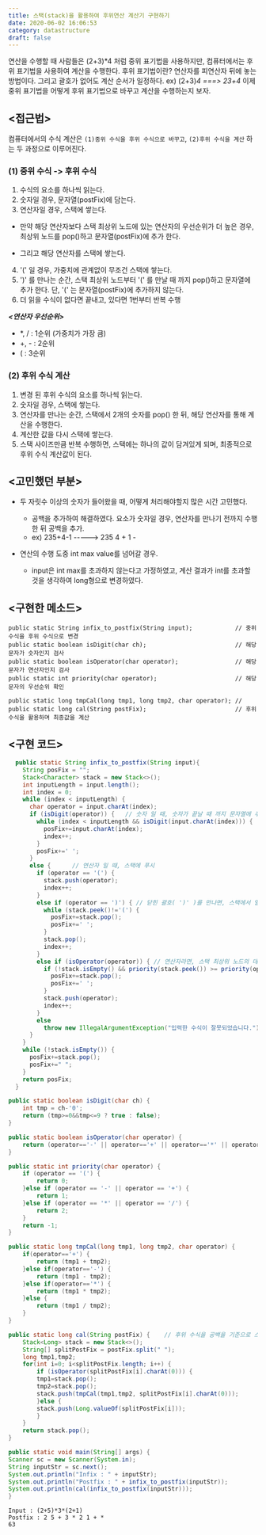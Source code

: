 ```yaml
---
title: 스택(stack)을 활용하여 후위연산 계산기 구현하기
date: 2020-06-02 16:06:53
category: datastructure
draft: false
---
```


연산을 수행할 때 사람들은 (2+3)*4 처럼 중위 표기법을 사용하지만, 컴퓨터에서는 후위 표기법을 사용하여 계산을 수행한다.
후위 표기법이란? 연산자를 피연산자 뒤에 놓는 방법이다. 그리고 괄호가 없어도 계산 순서가 일정하다. ex) (2+3)*4  ===> 23+4*
이제 중위 표기법을 어떻게 후위 표기법으로 바꾸고 계산을 수행하는지 보자.


## <접근법>
컴퓨터에서의 수식 계산은 `(1)중위 수식을 후위 수식으로 바꾸고`, `(2)후위 수식을 계산` 하는 두 과정으로 이루어진다.

### (1) 중위 수식 -> 후위 수식
1. 수식의 요소를 하나씩 읽는다.
2. 숫자일 경우, 문자열(postFix)에 담는다.
3. 연산자일 경우, 스택에 쌓는다.

  - 만약 해당 연산자보다 스택 최상위 노드에 있는 연산자의 우선순위가 더 높은 경우, 최상위 노드를 pop()하고 문자열(postFix)에 추가 한다.

  - 그리고 해당 연산자를 스택에 쌓는다.

4. '(' 일 경우, 가중치에 관계없이 무조건 스택에 쌓는다.
5.  ')' 를 만나는 순간, 스택 최상위 노드부터 '(' 를 만날 때 까지 pop()하고 문자열에 추가 한다. 단, '(' 는 문자열(postFix)에 추가하지 않는다.
6. 더 읽을 수식이 없다면 끝내고, 있다면 1번부터 반복 수행


***<연산자 우선순위>***
- *, / : 1순위 (가중치가 가장 큼)
- +, - : 2순위
- (    : 3순위


### (2) 후위 수식 계산
1. 변경 된 후위 수식의 요소를 하나씩 읽는다.
2. 숫자일 경우, 스택에 쌓는다.
3. 연산자를 만나는 순간, 스택에서 2개의 숫자를 pop() 한 뒤, 해당 연산자를 통해 계산을 수행한다.
4. 계산한 값을 다시 스택에 쌓는다.
5. 스택 사이즈만큼 반복 수행하면, 스택에는 하나의 값이 담겨있게 되며, 최종적으로 후위 수식 계산값이 된다.


## <고민했던 부분>
- 두 자릿수 이상의 숫자가 들어왔을 때, 어떻게 처리해야할지 많은 시간 고민했다.
  - 공백을 추가하여 해결하였다. 요소가 숫자일 경우, 연산자를 만나기 전까지 수행한 뒤 공백을 추가.
  - ex) 235+4-1  ----->  235 4 + 1 -

- 연산의 수행 도중 int max value를 넘어갈 경우.
  - input은 int max를 초과하지 않는다고 가정하였고, 계산 결과가 int를 초과할 것을 생각하여 long형으로 변경하였다.


## <구현한 메소드>

```
public static String infix_to_postfix(String input);			// 중위 수식을 후위 수식으로 변경
public static boolean isDigit(char ch);							// 해당 문자가 숫자인지 검사
public static boolean isOperator(char operator);				// 해당 문자가 연산자인지 검사
public static int priority(char operator);						// 해당 문자의 우선순위 확인

public static long tmpCal(long tmp1, long tmp2, char operator);	//
public static long cal(String postFix);							// 후위 수식을 활용하며 최종값을 계산
```


## <구현 코드>

```java
  public static String infix_to_postfix(String input){
    String posFix = "";
    Stack<Character> stack = new Stack<>();
    int inputLength = input.length();
    int index = 0;
    while (index < inputLength) {
      char operator = input.charAt(index);
      if (isDigit(operator)) {   // 숫자 일 때, 숫자가 끝날 때 까지 문자열에 추가
        while (index < inputLength && isDigit(input.charAt(index))) {
          posFix+=input.charAt(index);
          index++;
        }
        posFix+=' ';
      }
      else {      // 연산자 일 때, 스택에 푸시
        if (operator == '(') {
          stack.push(operator);
          index++;
        }
        else if (operator == ')') { // 닫힌 괄호( ')' )를 만나면, 스택에서 열린 괄호( '(' ) 나올 때 까지 연산자 pop
          while (stack.peek()!='(') {
            posFix+=stack.pop();
            posFix+=' ';
          }
          stack.pop();
          index++;
        }
        else if (isOperator(operator)) { // 연산자라면, 스택 최상위 노드의 데이터와 우선순위 비교를 한다
          if (!stack.isEmpty() && priority(stack.peek()) >= priority(operator)) {
            posFix+=stack.pop();
            posFix+=' ';
          }
          stack.push(operator);
          index++;
        }
        else
          throw new IllegalArgumentException("입력한 수식이 잘못되었습니다.");
      }
    }
    while (!stack.isEmpty()) {
      posFix+=stack.pop();
      posFix+=" ";
    }
    return posFix;
  }

public static boolean isDigit(char ch) {
	int tmp = ch-'0';
	return (tmp>=0&&tmp<=9 ? true : false);
}

public static boolean isOperator(char operator) {
	return (operator=='-' || operator=='+' || operator=='*' || operator=='/');
}

public static int priority(char operator) {
	if (operator == '(') {
		return 0;
	}else if (operator == '-' || operator == '+') {
		return 1;
	}else if (operator == '*' || operator == '/') {
		return 2;
	}
	return -1;
}

public static long tmpCal(long tmp1, long tmp2, char operator) {
	if(operator=='+') {
		return (tmp1 + tmp2);
	}else if(operator=='-') {
		return (tmp1 - tmp2);
	}else if(operator=='*') {
		return (tmp1 * tmp2);
	}else {
		return (tmp1 / tmp2);
	}
}

public static long cal(String postFix) {	// 후위 수식을 공백을 기준으로 스플릿 한 뒤, 계산 수행
	Stack<Long> stack = new Stack<>();
	String[] splitPostFix = postFix.split(" ");
	long tmp1,tmp2;
	for(int i=0; i<splitPostFix.length; i++) {
		if (isOperator(splitPostFix[i].charAt(0))) {
		tmp1=stack.pop();
		tmp2=stack.pop();
		stack.push(tmpCal(tmp1,tmp2, splitPostFix[i].charAt(0)));
		}else {
		stack.push(Long.valueOf(splitPostFix[i]));
		}
	}
	return stack.pop();
}
```

```java
public static void main(String[] args) {
Scanner sc = new Scanner(System.in);
String inputStr = sc.next();
System.out.println("Infix : " + inputStr);
System.out.println("Postfix : " + infix_to_postfix(inputStr));
System.out.println(cal(infix_to_postfix(inputStr)));
}
```

```
Input : (2+5)*3*(2+1)
Postfix : 2 5 + 3 * 2 1 + *
63
```
